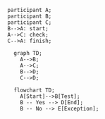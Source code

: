```mermaid
participant A;
participant B;
participant C;
B-->A: start;
A-->C: check;
C-->A: finish;
```

```mermaid
  graph TD;
    A-->B;
    A-->C;
    B-->D;
    C-->D;
```

``` mermaid
  flowchart TD;
    A[Start]-->B[Test];
    B -- Yes --> D[End];
    B -- No --> E[Exception];
```
